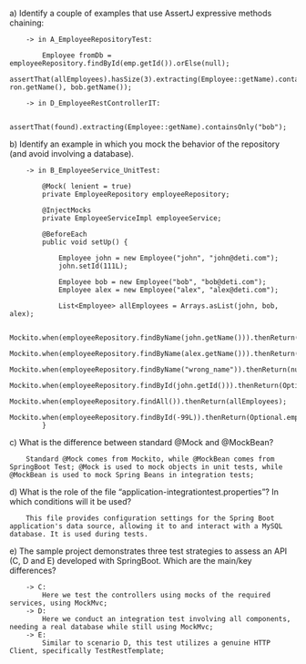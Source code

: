 a) Identify a couple of examples that use AssertJ expressive methods chaining:

        -> in A_EmployeeRepositoryTest:

            Employee fromDb = employeeRepository.findById(emp.getId()).orElse(null);
            assertThat(allEmployees).hasSize(3).extracting(Employee::getName).containsOnly(alex.getName(), ron.getName(), bob.getName());
            
        -> in D_EmployeeRestControllerIT: 

            assertThat(found).extracting(Employee::getName).containsOnly("bob");

b) Identify an example in which you mock the behavior of the repository (and avoid involving a 
database).

        -> in B_EmployeeService_UnitTest:

            @Mock( lenient = true)
            private EmployeeRepository employeeRepository;

            @InjectMocks
            private EmployeeServiceImpl employeeService;

            @BeforeEach
            public void setUp() {

                Employee john = new Employee("john", "john@deti.com");
                john.setId(111L);

                Employee bob = new Employee("bob", "bob@deti.com");
                Employee alex = new Employee("alex", "alex@deti.com");

                List<Employee> allEmployees = Arrays.asList(john, bob, alex);

                Mockito.when(employeeRepository.findByName(john.getName())).thenReturn(john);
                Mockito.when(employeeRepository.findByName(alex.getName())).thenReturn(alex);
                Mockito.when(employeeRepository.findByName("wrong_name")).thenReturn(null);
                Mockito.when(employeeRepository.findById(john.getId())).thenReturn(Optional.of(john));
                Mockito.when(employeeRepository.findAll()).thenReturn(allEmployees);
                Mockito.when(employeeRepository.findById(-99L)).thenReturn(Optional.empty());
            }

c) What is the difference between standard @Mock and @MockBean?

        Standard @Mock comes from Mockito, while @MockBean comes from SpringBoot Test; @Mock is used to mock objects in unit tests, while @MockBean is used to mock Spring Beans in integration tests; 

d) What is the role of the file “application-integrationtest.properties”? In which conditions will it be used?

        This file provides configuration settings for the Spring Boot application's data source, allowing it to and interact with a MySQL database. It is used during tests.

e) The sample project demonstrates three test strategies to assess an API (C, D and E) developed with SpringBoot. Which are the main/key differences? 

        -> C:
            Here we test the controllers using mocks of the required services, using MockMvc;
        -> D:
            Here we conduct an integration test involving all components, needing a real database while still using MockMvc;
        -> E:
            Similar to scenario D, this test utilizes a genuine HTTP Client, specifically TestRestTemplate;